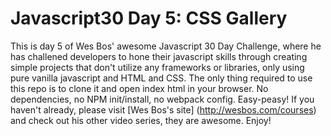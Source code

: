 # Javascript30 Day 5: CSS Gallery

This is day 5 of Wes Bos' awesome Javascript 30 Day Challenge, where he has challened developers to hone their javascript skills through creating simple projects that don't utilize any frameworks or libraries, only using pure vanilla javascript and HTML and CSS. The only thing required to use this repo is to clone it and open index html in your browser. No dependencies, no NPM init/install, no webpack config. Easy-peasy! If you haven't already, please visit [Wes Bos's site] (http://wesbos.com/courses) and check out his other video series, they are awesome. Enjoy!
